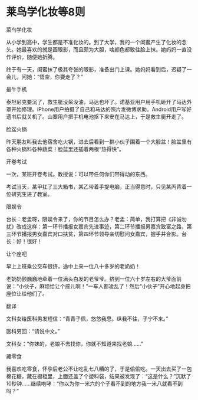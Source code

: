 # 莱鸟学化妆等8则

菜鸟学化妆 

从小学到高中，学生都是不准化妆的。到了大学，我的一个闺蜜产生了化妆的念头。她最喜欢的就是画眼影，而且颇为大胆，啥颜色都敢往脸上抹。她妈妈一直没作评价，随便她折腾。 

终于有一天，闺蜜抹了极其夸张的眼影，准备出门上课。她妈妈看到后，迟疑了一会儿，问她：“悟空，你要走了？” 

最牛手机 

泰坦尼克要沉了，救生艇没桨没油，马达也坏了。诺基亚用户用手机砸开了马达外罩开始修理。iPhone用户拍摄了自己和马达的照片发微博求助。Android用户写好遗书后就关机了。山寨用户把手机电池抠下来安在马达上，于是救生艇开走了。 

脸盆火锅 

昨天朋友叫我去他宿舍吃火锅，进去后看到一群小伙子围着一个大脸盆！脸盆里有各种火锅料各种蔬菜！脸盆里还插着两根“热得快”。 

开卷考试 

一次，某班开卷考试。教授说：可以带任何你们带得动的东西。 

考试当天，某甲扛了三大箱书，某乙带着手提电脑，正当得意时，只见某丙背着一位研究生进了教室。 

限娱令 

台长：老孟呀，限娱令来了，你的节目怎么办？老孟：简单，我打算把《非诚勿扰》改成这样：第一环节播报女嘉宾先进事迹，第二环节播报男嘉宾致富之路，第三环节播报男女嘉宾对口扶贫，第四环节领导亲切慰问女嘉宾，握手并合影。台长：好！很好！ 

让个座吧 

早上上班乘公交车很挤，途中上来一位八十多岁的老奶奶！ 

老奶奶颤巍巍地牵着一位满头白发的老爷爷。挤到一位六十岁左右的大爷面前说：“小伙子，麻烦给让个座儿啊！”一车人都凌乱了！然后“小伙子”开心地起身把座位让给他们了。 

翻译 

文科女给医科男发短信：“青青子佩，悠悠我思。纵我不往，子宁不来。” 

医科男回：“请说中文。” 

文科女：“你妹的，老娘不去找你，你就不知道来找老娘……” 

藏零食 

我喜欢吃零食，怀孕后老公不让吃乱七八糟的了，于是偷偷吃。一天出去买了一包棉花糖，藏在橱柜里，上面还盖了个塑料袋，结果被发现了：“这是什么？”沉默了10秒钟……继续咆哮：“你以为你一米六的个子看不到的地方我一米八就看不到吗？”